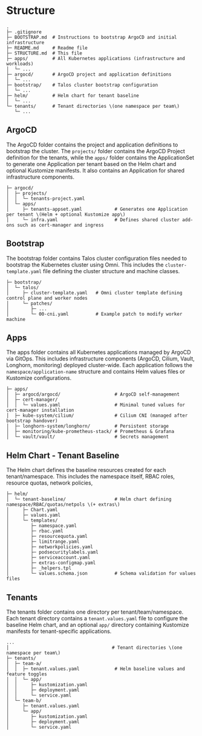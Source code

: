 # Structure

```text
.
├─ .gitignore
├─ BOOTSTRAP.md  # Instructions to bootstrap ArgoCD and initial infrastructure
├─ README.md     # Readme file
├─ STRUCTURE.md  # This file
├─ apps/         # All Kubernetes applications (infrastructure and workloads)
│  └─ ...
├─ argocd/       # ArgoCD project and application definitions
│  └─ ...
├─ bootstrap/    # Talos cluster bootstrap configuration
│  └─ ...
├─ helm/         # Helm chart for tenant baseline
│  └─ ...
└─ tenants/      # Tenant directories \(one namespace per team\)
   └─ ...
```

## ArgoCD

The ArgoCD folder contains the project and application definitions to bootstrap the cluster. The `projects/` folder
contains the ArgoCD Project definition for the tenants, while the `apps/` folder contains the ApplicationSet to generate
one Application per tenant based on the Helm chart and optional Kustomize manifests. It also contains an Application for
shared infrastructure components.

```text
├─ argocd/
│  ├─ projects/
│  │  └─ tenants-project.yaml
│  └─ apps/
│     ├─ tenants-appset.yaml            # Generates one Application per tenant \(Helm + optional Kustomize app\)
│     └─ infra.yaml                     # Defines shared cluster add-ons such as cert-manager and ingress
```

## Bootstrap

The bootstrap folder contains Talos cluster configuration files needed to bootstrap the Kubernetes cluster using Omni. This includes
the `cluster-template.yaml` file defining the cluster structure and machine classes.

```text
├─ bootstrap/
│  └─ talos/
│     ├─ cluster-template.yaml   # Omni cluster template defining control plane and worker nodes
│     └─ patches/
│        ├─ ...
│        └─ 00-cni.yaml          # Example patch to modify worker machine

```

## Apps

The apps folder contains all Kubernetes applications managed by ArgoCD via GitOps. This includes infrastructure
components (ArgoCD, Cilium, Vault, Longhorn, monitoring) deployed cluster-wide. Each application follows the
`namespace/application-name` structure and contains Helm values files or Kustomize configurations.

```text
├─ apps/
│  ├─ argocd/argocd/                    # ArgoCD self-management
│  ├─ cert-manager/
│  │  └─ values.yaml                    # Minimal tuned values for cert-manager installation
│  ├─ kube-system/cilium/               # Cilium CNI (managed after bootstrap handover)
│  ├─ longhorn-system/longhorn/         # Persistent storage
│  ├─ monitoring/kube-prometheus-stack/ # Prometheus & Grafana
│  └─ vault/vault/                      # Secrets management
```

## Helm Chart - Tenant Baseline

The Helm chart defines the baseline resources created for each tenant/namespace. This includes the namespace itself,
RBAC roles, resource quotas, network policies,

```text
├─ helm/
│  └─ tenant-baseline/                  # Helm chart defining namespace/RBAC/quotas/netpols \(+ extras\)
│     ├─ Chart.yaml
│     ├─ values.yaml
│     └─ templates/
│        ├─ namespace.yaml
│        ├─ rbac.yaml
│        ├─ resourcequota.yaml
│        ├─ limitrange.yaml
│        ├─ networkpolicies.yaml
│        ├─ podsecuritylabels.yaml
│        ├─ serviceaccount.yaml
│        ├─ extras-configmap.yaml
│        ├─ _helpers.tpl
│        └─ values.schema.json          # Schema validation for values files
```

## Tenants

The tenants folder contains one directory per tenant/team/namespace. Each tenant directory contains a
`tenant.values.yaml` file to configure the baseline Helm chart, and an optional `app/` directory containing Kustomize
manifests for tenant-specific applications.

```text
...
│                                      # Tenant directories \(one namespace per team\)
├─ tenants/
│  ├─ team-a/
│  │  ├─ tenant.values.yaml             # Helm baseline values and feature toggles
│  │  └─ app/
│  │     ├─ kustomization.yaml
│  │     ├─ deployment.yaml
│  │     └─ service.yaml
│  └─ team-b/
│     ├─ tenant.values.yaml
│     └─ app/
│        ├─ kustomization.yaml
│        ├─ deployment.yaml
│        └─ service.yaml
```
